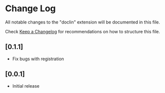 # Change Log

All notable changes to the "doclin" extension will be documented in this file.

Check [Keep a Changelog](http://keepachangelog.com/) for recommendations on how to structure this file.

## [0.1.1]

- Fix bugs with registration

## [0.0.1]

- Initial release